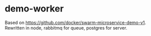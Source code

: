 # demo-worker

Based on https://github.com/docker/swarm-microservice-demo-v1. Rewritten in node, rabbitmq for queue, postgres for server.
